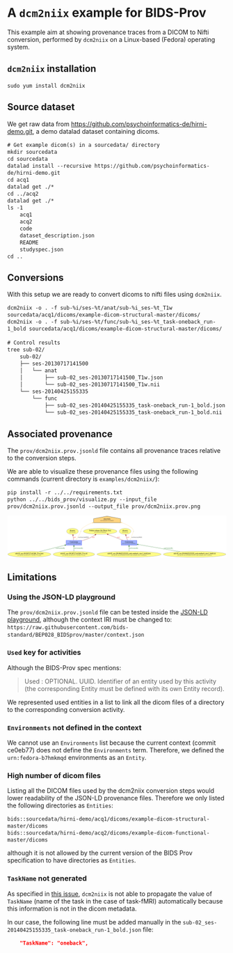 # A `dcm2niix` example for BIDS-Prov

This example aim at showing provenance traces from a DICOM to Nifti conversion, performed by `dcm2niix` on a Linux-based (Fedora) operating system.

## `dcm2niix` installation

```shell
sudo yum install dcm2niix
```

## Source dataset

We get raw data from https://github.com/psychoinformatics-de/hirni-demo.git, a demo datalad dataset containing dicoms.

```shell
# Get example dicom(s) in a sourcedata/ directory
mkdir sourcedata
cd sourcedata
datalad install --recursive https://github.com/psychoinformatics-de/hirni-demo.git
cd acq1
datalad get ./*
cd ../acq2
datalad get ./*
ls -1
    acq1
    acq2
    code
    dataset_description.json
    README
    studyspec.json
cd ..
```

## Conversions

With this setup we are ready to convert dicoms to nifti files using `dcm2niix`.

```shell
dcm2niix -o . -f sub-%i/ses-%t/anat/sub-%i_ses-%t_T1w sourcedata/acq1/dicoms/example-dicom-structural-master/dicoms/
dcm2niix -o . -f sub-%i/ses-%t/func/sub-%i_ses-%t_task-oneback_run-1_bold sourcedata/acq1/dicoms/example-dicom-structural-master/dicoms/

# Control results
tree sub-02/
    sub-02/
    ├── ses-20130717141500
    │   └── anat
    │       ├── sub-02_ses-20130717141500_T1w.json
    │       └── sub-02_ses-20130717141500_T1w.nii
    └── ses-20140425155335
        └── func
            ├── sub-02_ses-20140425155335_task-oneback_run-1_bold.json
            └── sub-02_ses-20140425155335_task-oneback_run-1_bold.nii
```

## Associated provenance

The `prov/dcm2niix.prov.jsonld` file contains all provenance traces relative to the conversion steps.

We are able to visualize these provenance files using the following commands (current directory is `examples/dcm2niix/`):

```shell
pip install -r ../../requirements.txt
python ../../bids_prov/visualize.py --input_file prov/dcm2niix.prov.jsonld --output_file prov/dcm2niix.prov.png
```
![](/examples/dcm2niix/prov/dcm2niix.prov.png)

## Limitations

### Using the JSON-LD playground

The `prov/dcm2niix.prov.jsonld` file can be tested inside the [JSON-LD playground](https://json-ld.org/playground/), although the context IRI must be changed to: `https://raw.githubusercontent.com/bids-standard/BEP028_BIDSprov/master/context.json`

### `Used` key for activities

Although the BIDS-Prov spec mentions:

> Used : OPTIONAL. UUID. Identifier of an entity used by this activity (the corresponding Entity must be defined with its own Entity record).

We represented used entities in a list to link all the dicom files of a directory to the corresponding conversion activity.

### `Environments` not defined in the context

We cannot use an `Environments` list because the current context (commit ce0eb77) does not define the `Environments` term. Therefore, we defined the `urn:fedora-b7hmkmqd` environments as an `Entity`.

### High number of dicom files

Listing all the DICOM files used by the dcm2niix conversion steps would lower readability of the JSON-LD provenance files. Therefore we only listed the following directories as `Entities`:

```
bids::sourcedata/hirni-demo/acq1/dicoms/example-dicom-structural-master/dicoms
bids::sourcedata/hirni-demo/acq2/dicoms/example-dicom-functional-master/dicoms
```

although it is not allowed by the current version of the BIDS Prov specification to have directories as `Entities`.

### `TaskName` not generated

As specified in [this issue](https://github.com/rordenlab/dcm2niix/issues/148), `dcm2niix` is not able to propagate the value of `TaskName` (name of the task in the case of task-fMRI) automatically because this information is not in the dicom metadata.

In our case, the following line must be added manually in the `sub-02_ses-20140425155335_task-oneback_run-1_bold.json` file:

```json
    "TaskName": "oneback",
```
